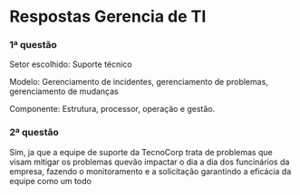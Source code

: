 # Respostas Gerencia de TI

### 1ª questão

Setor escolhido: Suporte técnico

Modelo: Gerenciamento de incidentes, gerenciamento de problemas, gerenciamento de mudanças

Componente: Estrutura, processor, operação e gestão.

### 2ª questão

Sim, ja que a equipe de suporte da TecnoCorp trata de problemas que visam mitigar os problemas quevão impactar o dia a dia dos funcinários da empresa, fazendo o monitoramento e a solicitação garantindo a eficácia da equipe como um todo
